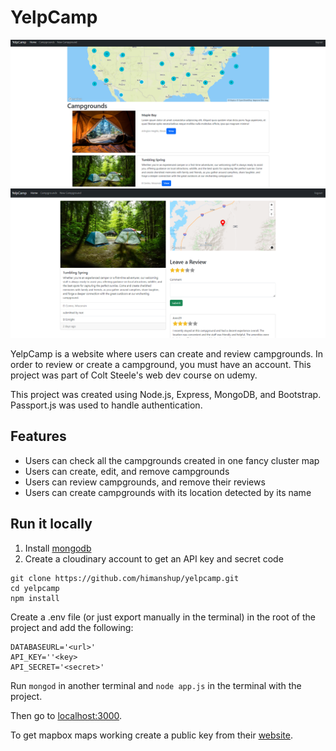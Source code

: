 # YelpCamp

![Image 1](screenshots/img2.png)  
![Image 2](screenshots/img1.png)

YelpCamp is a website where users can create and review campgrounds. In order to review or create a campground, you must have an account. This project was part of Colt Steele's web dev course on udemy.

This project was created using Node.js, Express, MongoDB, and Bootstrap. Passport.js was used to handle authentication.

## Features

- Users can check all the campgrounds created in one fancy cluster map
- Users can create, edit, and remove campgrounds
- Users can review campgrounds, and remove their reviews
- Users can create campgrounds with its location detected by its name

## Run it locally

1. Install [mongodb](https://www.mongodb.com/)
2. Create a cloudinary account to get an API key and secret code

```
git clone https://github.com/himanshup/yelpcamp.git
cd yelpcamp
npm install
```

Create a .env file (or just export manually in the terminal) in the root of the project and add the following:

```
DATABASEURL='<url>'
API_KEY=''<key>
API_SECRET='<secret>'
```

Run `mongod` in another terminal and `node app.js` in the terminal with the project.

Then go to [localhost:3000](http://localhost:3000/).

To get mapbox maps working create a public key from their [website](https://www.mapbox.com/).
